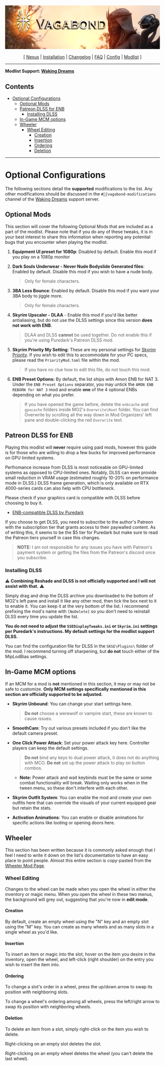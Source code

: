![](https://raw.githubusercontent.com/Oghma-Infinium/Vagabond/main/images/Vagabond%20Nexus%20Header%202.png)

<p align="center">
  [ <a href="https://www.nexusmods.com/skyrimspecialedition/mods/95364">Nexus</a> |
  <a href="https://github.com/Oghma-Infinium/Vagabond/blob/main/README.md">Installation</a> |
  <a href="https://github.com/Oghma-Infinium/Vagabond/blob/main/CHANGELOG.md">Changelog</a> |
  <a href="https://github.com/Oghma-Infinium/Vagabond/blob/main/Documentation/FAQ.md">FAQ</a> |
  <a href="https://github.com/Oghma-Infinium/Vagabond/blob/main/Documentation/CONFIG.md">Config</a> |
  <a href="https://loadorderlibrary.com/lists/vagabond">Modlist</a> ]
</p>

---

**Modlist Support: [Waking Dreams](https://discord.gg/wakingdreams)**

## Contents

- [Optional Configurations](#optional-configurations)
  - [Optional Mods](#optional-mods)
  - [Patreon DLSS for ENB](#patreon-dlss-for-enb)
    - [Installing DLSS](#installing-dlss)
  - [In-Game MCM options](#in-game-mcm-options)
  - [Wheeler](#wheeler)
    - [Wheel Editing](#wheel-editing)
      - [Creation](#creation)
      - [Insertion](#insertion)
      - [Ordering](#ordering)
      - [Deletion](#deletion)

---

# Optional Configurations

The following sections detail the **supported** modifications to the list. Any other modifications should be discussed in the `#🧠│vagabond-modifications` channel of the [Waking Dreams](https://discord.gg/wakingdreams) support server.

## Optional Mods

This section will cover the following Optional Mods that are included as a part of the modlist. Please note that if you do any of these tweaks, it is in your best interest to share this information when reporting any potential bugs that you encounter when playing the modlist.

1. **Equipment UI preset for 1080p**: Disabled by default. Enable this mod if you play on a 1080p monitor

2. **Dark Souls Underwear - Never Nude Bodyslide Generated files**: Enabled by default. Disable this mod if you wish to have a nude body.
   > Only for female characters.

3. **3BA Less Bounce**: Enabled by default. Disable this mod if you want your 3BA body to jiggle more.
   > Only for female characters.

4. **Skyrim Upscaler - DLAA** - Enable this mod if you'd like better antialiasing, but do not use the DLSS settings since this version **does not work with ENB**.
   > DLAA and DLSS **cannot** be used together. Do not enable this if you're using Puredark's Patreon DLSS mod.

5. **Skyrim Priority My Setting**: These are my personal settings for [Skyrim Priority](https://www.nexusmods.com/skyrimspecialedition/mods/50129). If you wish to edit this to accommodate for your PC specs, please read the `PriorityMod.toml` file within the mod.
    > If you have no clue how to edit this file, do not touch this mod.

6. **ENB Preset Options:** By default, the list ships with Amon ENB for NAT 3. Under the `ENB Preset Options` separator, you may untick the `AMON ENB REBORN for NAT 3` mod and enable **one** of the 4 optional ENBs depending on what you prefer.
   > If you have opened the game before, delete the `enbcache` and `gpucache` folders inside MO2's `Overwrite\Root` folder. You can find Overwrite by scrolling all the way down in Mod Organizers' left pane and double-clicking the red `Overwrite` text.

## Patreon DLSS for ENB

Playing this modlist will **never** require using paid mods, however this guide is for those who are willing to drop a few bucks for improved performance on GPU limited systems.

Perfromance increase from DLSS is most noticeable on GPU-limited systems as opposed to CPU-limited ones. Notably, DLSS can even provide small reduction in VRAM usage (estimated roughly 10-20% on performance mode in DLSS.) DLSS frame generation, which is only available on RTX 4000-series cards can also help with CPU bottleneck.

Please check if your graphics card is compatible with DLSS before choosing to buy it.

- [ENB-compatible DLSS by Puredark](https://www.patreon.com/PureDark)

If you choose to get DLSS, you need to subscribe to the author's Patreon with the subscription tier that grants access to their paywalled content. As of writing this, it seems to be the $5 tier for Puredark but make sure to read the Patreon tiers yourself in case this changes.
  > **NOTE:** I am not responsible for any issues you have with Patreon's payment system or getting the files from the Patreon's discord once you subscribe.

### Installing DLSS

⚠ **Combining Reshade and DLSS is not officially supported and I will not assist with that.** ⚠

Simply drag and drop the DLSS archive you downloaded to the bottom of MO2's left pane and install it like any other mod, then tick the box next to it to enable it. You can keep it at the very bottom of the list. I recommend prefixing the mod's name with `[NoDelete]` so you don't need to reinstall DLSS every time you update the list.

**You do not need to adjust the `SSEDisplayTweaks.ini` or `Skyrim.ini` settings per Puredark's instructions. My default settings for the modlist support DLSS.**

You can find the configuration file for DLSS in the `SKSE\Plugins\` folder of the mod. I recommend turning off sharpening, but **do not** touch either of the MipLodBias settings.

## In-Game MCM options

If an MCM for a mod is **not** mentioned in this section, it may or may not be safe to customize. **Only MCM settings specifically mentioned in this section are officially supported to be adjusted.**

- **Skyrim Unbound**: You can change your start settings here.
    >**Do not** choose a werewolf or vampire start, these are known to cause issues.

- **SmoothCam**: Try out various presets included if you don't like the default camera preset.

- **One Click Power Attack**: Set your power attack key here. Controller players can keep the default settings.
    > **Do not** bind any keys to dual power attack, it does not do anything with MCO. **Do not** set up the power attack to play on button combos.
  - **Note:** Power attack and wait keybinds must be the same or some combat functionality will break. Waiting only works when in the tween menu, so these don't interfere with each other.

- **Skyrim Outfit System**: You can enable the mod and create your own outfits here that can override the visuals of your current equipped gear but retain the stats.

- **Activation Animations**: You can enable or disable animations for specific actions like looting or opening doors here.

## Wheeler

This section has been written because it is commonly asked enough that I feel I need to write it down on the list's documentation to have an easy place to point people. Almost this entire section is copy-pasted from the [Wheeler Mod Page](https://www.nexusmods.com/skyrimspecialedition/mods/97345).

### Wheel Editing

Changes to the wheel can be made when you open the wheel in either the inventory or magic menu. When you open the wheel in these two menus, the background will grey out, suggesting that you're now in **edit mode**.

#### Creation

By default, create an empty wheel using the "N" key and an empty slot using the "M" key. You can create as many wheels and as many slots in a single wheel as you'd like.

#### Insertion

To insert an item or magic into the slot, hover on the item you desire in the inventory, open the wheel, and left-click (right shoulder) on the entry you wish to insert the item into.

#### Ordering

To change a slot's order in a wheel, press the up/down arrow to swap its position with neighboring slots.

To change a wheel's ordering among all wheels, press the left/right arrow to swap its position with neighboring wheels.

#### Deletion

To delete an item from a slot, simply right-click on the item you wish to delete.

Right-clicking on an empty slot deletes the slot.

Right-clicking on an empty wheel deletes the wheel (you can't delete the last wheel).
